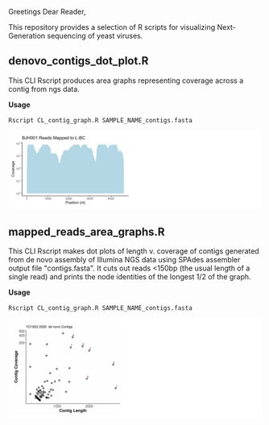 Greetings Dear Reader,

This repository provides a selection of R scripts for visualizing Next-Generation sequencing of yeast viruses.


  denovo_contigs_dot_plot.R
  ----------------
  This CLI Rscript produces area graphs representing coverage across a contig from ngs data.

<b>Usage</b>
```
Rscript CL_contig_graph.R SAMPLE_NAME_contigs.fasta
```

![BJH001_L-BC_read_depth2.jpeg](https://raw.githubusercontent.com/amcrabtree/ngs_contigs/master/images/BJH001_L-BC_read_depth2.jpeg)
    
  mapped_reads_area_graphs.R
  ----------------
  This CLI Rscript makes dot plots of length v. coverage of contigs generated from de novo assembly of Illumina NGS data using SPAdes assembler output file "contigs.fasta". It cuts out reads <150bp (the usual length of a single read) and prints the node identities of the longest 1/2 of the graph. 

<b>Usage</b>
```
Rscript CL_contig_graph.R SAMPLE_NAME_contigs.fasta
```

![YO1622_2020_contigs2.jpeg](https://raw.githubusercontent.com/amcrabtree/ngs_contigs/master/images/YO1622_2020_contigs2.jpeg)
